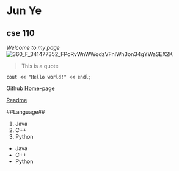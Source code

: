 # **Jun Ye**
## cse 110
*Welcome to my page*
![360_F_341477352_FPoRvWnWWqdzVFnIWn3on34gYWaSEX2K](https://user-images.githubusercontent.com/68622712/193485232-f1ca068f-fd40-4890-aeb1-d323f12279d8.jpg)

>This is a quote


```
cout << "Hello world!" << endl;

```
Github [Home-page](https://github.com/jyip6/Lab-0-1)

[Readme](README.md)

##Language##

1. Java
2. C++
3. Python

- Java 
- C++ 
- Python
